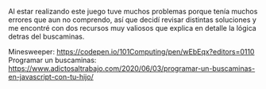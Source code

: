 Al estar realizando este juego tuve muchos problemas porque tenía muchos errores que aun no comprendo, así que decidí revisar distintas soluciones y me encontré con dos recursos muy valiosos que explica en detalle la lógica detras del buscaminas.

Minesweeper: https://codepen.io/101Computing/pen/wEbEqx?editors=0110
Programar un buscaminas: https://www.adictosaltrabajo.com/2020/06/03/programar-un-buscaminas-en-javascript-con-tu-hijo/
